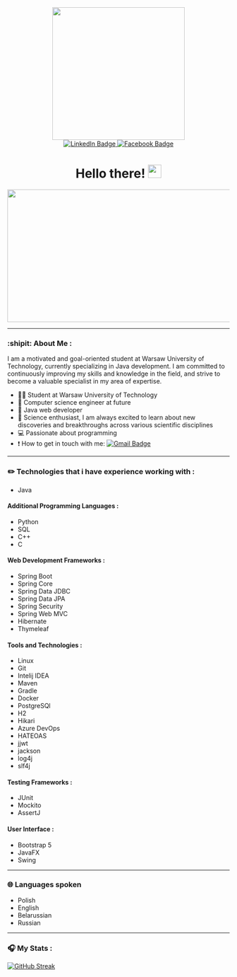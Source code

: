 <div id="header" align="center">
  <img src="https://media.giphy.com/media/2IudUHdI075HL02Pkk/giphy.gif" width="300"/>
</div>


<div id="badges" align="center">
  <a href="https://www.linkedin.com/in/mateusz-borka-215416256/">
     <img src="https://img.shields.io/badge/LinkedIn-blue?style=for-the-badge&logo=linkedin&logoColor=white" alt="LinkedIn Badge"/>
  </a>
  <a href="https://web.facebook.com/profile.php?id=100083919681151">
     <img src="https://img.shields.io/badge/Facebook-blue?style=for-the-badge&logo=facebook&logoColor=white" alt="Facebook Badge"/>
  </a>
</div >
<div id="counter" align="center">
  <img src="https://komarev.com/ghpvc/?username=your-MateuszBorka&style=flat-square&color=blue" alt="" />
</div >

<h1 align="center">
  Hello there!
  <img src="https://media.giphy.com/media/hvRJCLFzcasrR4ia7z/giphy.gif" width="30px"/>
</h1>
<div align="center">
  <img src="https://media.giphy.com/media/dWesBcTLavkZuG35MI/giphy.gif" width="600" height="300"/>
</div>

---

### :shipit: About Me :

I am a motivated and goal-oriented student at Warsaw University of Technology, currently specializing in Java development. I am committed to continuously improving my skills and knowledge in the field, and strive to become a valuable specialist in my area of expertise.
- :man_technologist: Student at Warsaw University of Technology
- :triangular_ruler: Computer science engineer at future
- :file_folder: Java web developer
- :telescope: Science enthusiast, I am always excited to learn about new discoveries and breakthroughs across various scientific disciplines
- :computer: Passionate about programming
- :exclamation: How to get in touch with me: [![Gmail Badge](https://img.shields.io/badge/gmail-red?style=flat&logo=gmail&logoColor=white)](https://mail.google.com/mail/?view=cm&fs=1&to=borko.m.126@gmail.com)

---

### :pencil2: Technologies that i have experience working with :
- Java
#### Additional Programming Languages :
- Python
- SQL
- C++
- C

#### Web Development Frameworks :
- Spring Boot
- Spring Core
- Spring Data JDBC
- Spring Data JPA
- Spring Security
- Spring Web MVC
- Hibernate
- Thymeleaf

#### Tools and Technologies :
- Linux
- Git
- Intelij IDEA
- Maven
- Gradle
- Docker
- PostgreSQl
- H2
- Hikari
- Azure DevOps
- HATEOAS
- jjwt
- jackson
- log4j
- slf4j

#### Testing Frameworks :
- JUnit
- Mockito
- AssertJ

#### User Interface :
- Bootstrap 5
- JavaFX
- Swing
---

### :globe_with_meridians: Languages spoken
- Polish
- English
- Belarussian
- Russian


---

### :headphones: My Stats :
[![GitHub Streak](http://github-readme-streak-stats.herokuapp.com?user=MateuszBorka&theme=dark&background=000000&mode=weekly)](https://git.io/streak-stats)


